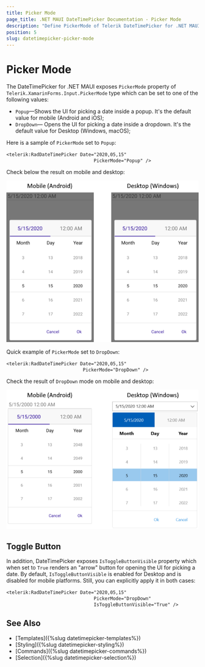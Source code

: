 ```yaml
---
title: Picker Mode
page_title: .NET MAUI DateTimePicker Documentation - Picker Mode
description: "Define PickerMode of Telerik DateTimePicker for .NET MAUI to either DropDown or Popup."
position: 5
slug: datetimepicker-picker-mode
---  
```


# Picker Mode

The DateTimePicker for .NET MAUI exposes `PickerMode` property of `Telerik.XamarinForms.Input.PickerMode` type which can be set to one of the following values:

* `Popup`&mdash;Shows the UI for picking a date inside a popup. It's the default value for mobile (Android and iOS);
* `DropDown`&mdash; Opens the UI for picking a date inside a dropdown. It's the default value for Desktop (Windows, macOS);

Here is a sample of `PickerMode` set to `Popup`:

```XAML
<telerik:RadDateTimePicker Date="2020,05,15" 
								PickerMode="Popup" />
```

Check below the result on mobile and desktop:

![DateTimePicker Picker Mode](images/datetimepicker-pickermode-popup.png)

Quick example of `PickerMode` set to `DropDown`:

```XAML
<telerik:RadDateTimePicker Date="2020,05,15" 
							PickerMode="DropDown" />
```

Check the result of `DropDown` mode on mobile and desktop:

![DateTimePicker Picker Mode](images/datetimepicker-pickermode-dropdown.png)

## Toggle Button

In addition, DateTimePicker exposes `IsToggleButtonVisible` property which when set to `True` renders an "arrow" button for opening the UI for picking a date. By default, `IsToggleButtonVisible` is enabled for Desktop and is disabled for mobile platforms. Still, you can explicitly apply it in both cases:

```XAML
<telerik:RadDateTimePicker Date="2020,05,15"
								PickerMode="DropDown"
								IsToggleButtonVisible="True" />
```

## See Also

- [Templates]({%slug datetimepicker-templates%})
- [Styling]({%slug datetimepicker-styling%})
- [Commands]({%slug datetimepicker-commands%})
- [Selection]({%slug datetimepicker-selection%})
